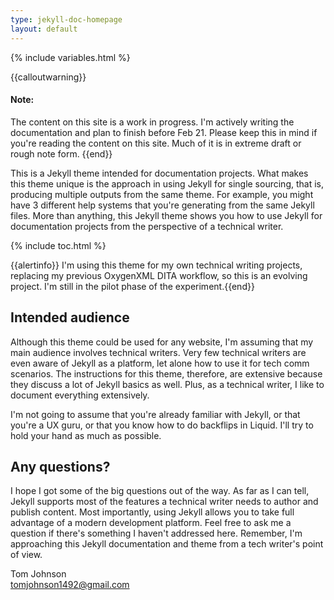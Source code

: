 ```yaml
---
type: jekyll-doc-homepage
layout: default
---
```

{% include variables.html %}

{{calloutwarning}}<h4>Note:</h4> The content on this site is a work in progress. I'm actively writing the documentation and plan to finish before Feb 21. Please keep this in mind if you're reading the content on this site. Much of it is in extreme draft or rough note form. {{end}}

This is a Jekyll theme intended for documentation projects. What makes this theme unique is the approach in using Jekyll for single sourcing, that is, producing multiple outputs from the same theme. For example, you might have 3 different help systems that you're generating from the same Jekyll files. More than anything, this Jekyll theme shows you how to use Jekyll for documentation projects from the perspective of a technical writer. 

{% include toc.html %}

{{alertinfo}} I'm using this theme for my own technical writing projects, replacing my previous OxygenXML DITA workflow, so this is an evolving project. I'm still in the pilot phase of the experiment.{{end}}

## Intended audience

Although this theme could be used for any website, I'm assuming that my main audience involves technical writers. Very few technical writers are even aware of Jekyll as a platform, let alone how to use it for tech comm scenarios. The instructions for this theme, therefore, are extensive because they discuss a lot of Jekyll basics as well. Plus, as a technical writer, I like to document everything extensively.

I'm not going to assume that you're already familiar with Jekyll, or that you're a UX guru, or that you know how to do backflips in Liquid. I'll try to hold your hand as much as possible.


## Any questions?

I hope I got some of the big questions out of the way. As far as I can tell, Jekyll supports most of the features a technical writer needs to author and publish content. Most importantly, using Jekyll allows you to take full advantage of a modern development platform. Feel free to ask me a question if there's something I haven't addressed here. Remember, I'm approaching this Jekyll documentation and theme from a tech writer's point of view.

Tom Johnson <br /><a href="mailto:">tomjohnson1492@gmail.com</a>

























